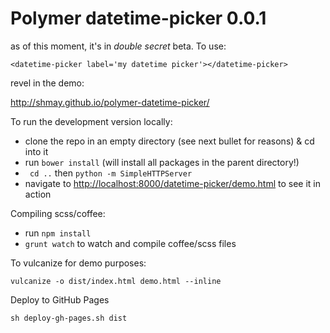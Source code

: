 Polymer datetime-picker 0.0.1
================

as of this moment, it's in *double secret* beta.  To use:

```
<datetime-picker label='my datetime picker'></datetime-picker>
```

revel in the demo:

http://shmay.github.io/polymer-datetime-picker/

To run the development version locally:

* clone the repo in an empty directory (see next bullet for reasons) & cd into it
* run `bower install` (will install all packages in the parent directory!)
* ` cd ..` then `python -m SimpleHTTPServer`
* navigate to [http://localhost:8000/datetime-picker/demo.html][1] to see it in action

Compiling scss/coffee:
* run `npm install`
* `grunt watch` to watch and compile coffee/scss files

To vulcanize for demo purposes:

    vulcanize -o dist/index.html demo.html --inline

Deploy to GitHub Pages
    
    sh deploy-gh-pages.sh dist

[1]: http://localhost:8000/datetime-picker/demo2.html
